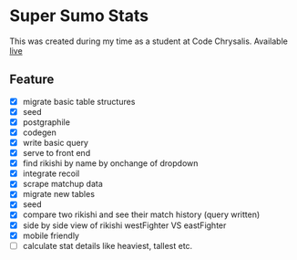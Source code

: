 # Super Sumo Stats

This was created during my time as a student at Code Chrysalis.
Available [live](https://super-sumo-stats.herokuapp.com/)

## Feature
- [x] migrate basic table structures
- [x] seed
- [x] postgraphile
- [x] codegen
- [x] write basic query
- [x] serve to front end
- [x] find rikishi by name by onchange of dropdown
- [x] integrate recoil
- [x] scrape matchup data
- [x] migrate new tables
- [x] seed
- [x] compare two rikishi and see their match history (query written)
- [x] side by side view of rikishi westFighter VS eastFighter
- [x] mobile friendly
- [ ] calculate stat details like heaviest, tallest etc.
